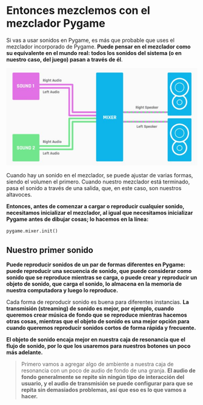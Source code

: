 # Entonces mezclemos con el mezclador Pygame

Si vas a usar sonidos en Pygame, es más que probable que uses el mezclador incorporado de Pygame. **Puede pensar en el mezclador como su equivalente en el mundo real: todos los sonidos del sistema (o en nuestro caso, del juego) pasan a través de él**. 

![](https://github.com/Ezzzzzzzzzzzzzz/Taller_PyG/blob/master/PracticasPyG/Practica5/Mezclador.JPG)

Cuando hay un sonido en el mezclador, se puede ajustar de varias formas, siendo el volumen el primero. Cuando nuestro mezclador está terminado, pasa el sonido a través de una salida, que, en este caso, son nuestros altavoces. 

**Entonces, antes de comenzar a cargar o reproducir cualquier sonido, necesitamos inicializar el mezclador, al igual que necesitamos inicializar Pygame antes de dibujar cosas; lo hacemos en la línea:**

```python
pygame.mixer.init()
```
## Nuestro primer sonido

**Puede reproducir sonidos de un par de formas diferentes en Pygame: puede reproducir una secuencia de sonido, que puede considerar como sonido que se reproduce mientras se carga, o puede crear y reproducir un objeto de sonido, que carga el sonido, lo almacena en la memoria de nuestra computadora y luego lo reproduce.**

Cada forma de reproducir sonido es buena para diferentes instancias. **La transmisión (streaming) de sonido es mejor, por ejemplo, cuando queremos crear música de fondo que se reproduce mientras hacemos otras cosas, mientras que el objeto de sonido es una mejor opción para cuando queremos reproducir sonidos cortos de forma rápida y frecuente.**

**El objeto de sonido encaja mejor en nuestra caja de resonancia que el flujo de sonido, por lo que los usaremos para nuestros botones un poco más adelante.** 

> Primero vamos a agregar algo de ambiente a nuestra caja de resonancia con un poco de audio de fondo de una granja. **El audio de fondo generalmente se repite sin ningún tipo de interacción del usuario, y el audio de transmisión se puede configurar para que se repita sin demasiados problemas, así que eso es lo que vamos a hacer.**
<!--stackedit_data:
eyJoaXN0b3J5IjpbNjI1OTIxMDAzLDk2ODIzNzk0Niw2NTE3Mj
g5MzddfQ==
-->